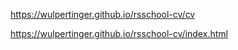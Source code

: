 https://wulpertinger.github.io/rsschool-cv/cv

https://wulpertinger.github.io/rsschool-cv/index.html
